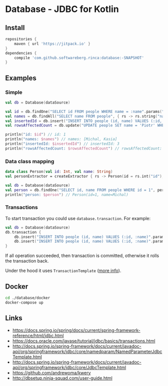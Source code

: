 # Database - JDBC for Kotlin

## Install

```groovy
repositories {
    maven { url 'https://jitpack.io' }
}
dependencies {
    compile 'com.github.softwareberg.rinca:database:-SNAPSHOT'
}
```

## Examples

### Simple

```kotlin
val db = Database(dataSource)

val id = db.findOne("SELECT id FROM people WHERE name = :name".params("name" to "Michal"), { rs -> rs.int("id") })
val names = db.findAll("SELECT name FROM people", { rs -> rs.string("name") })
val insertedId = db.insert("INSERT INTO people (id, name) VALUES (:id, :name)".params("id" to 3, "name" to "Michal"))["id"]
val rowsAffectedCount = db.update("UPDATE people SET name = 'Piotr' WHERE id = ?".paramsList(2))

println("id: $id") // id: 1
println("names: $names") // names: [Michal, Kasia]
println("insertedId: $insertedId") // insertedId: 3
println("rowsAffectedCount: $rowsAffectedCount") // rowsAffectedCount: 1
```

### Data class mapping

```kotlin
data class Person(val id: Int, val name: String)
val personExtractor = createExtractor { rs -> Person(id = rs.int("id"), name = rs.string("name")) }

val db = Database(dataSource)
val person = db.findOne("SELECT id, name FROM people WHERE id = 1", personExtractor)
println("person: $person") // Person(id=1, name=Michal)
```

### Transactions

To start transaction you could use `database.transaction`. For example:

```kotlin
val db = Database(dataSource)
db.transaction {
    db.insert("INSERT INTO people (id, name) VALUES (:id, :name)".params("id" to 1, "name" to "Kasia"))
    db.insert("INSERT INTO people (id, name) VALUES (:id, :name)".params("id" to 2, "name" to "Michal"))
}
```

If all operation succeeded, then transaction is committed, otherwise it rolls the transaction back.

Under the hood it uses `TransactionTemplate` ([more info](https://docs.spring.io/spring/docs/current/spring-framework-reference/data-access.html#tx-prog-template)).

## Docker

```bash
cd ./database/docker
docker-compose up
```

## Links

* https://docs.spring.io/spring/docs/current/spring-framework-reference/html/jdbc.html
* https://docs.oracle.com/javase/tutorial/jdbc/basics/transactions.html
* http://docs.spring.io/spring-framework/docs/current/javadoc-api/org/springframework/jdbc/core/namedparam/NamedParameterJdbcTemplate.html
* http://docs.spring.io/spring-framework/docs/current/javadoc-api/org/springframework/jdbc/core/JdbcTemplate.html
* https://github.com/andrewoma/kwery
* http://dbsetup.ninja-squad.com/user-guide.html
